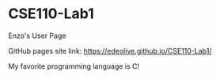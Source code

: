 # CSE110-Lab1

Enzo's User Page 

GitHub pages site link: https://edeolive.github.io/CSE110-Lab1/

My favorite programming language is C!
